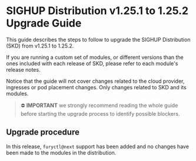 # SIGHUP Distribution v1.25.1 to 1.25.2 Upgrade Guide

This guide describes the steps to follow to upgrade the SIGHUP Distribution (SKD) from v1.25.1 to 1.25.2.

If you are running a custom set of modules, or different versions than the ones included with each release of SKD, please refer to each module's release notes.

Notice that the guide will not cover changes related to the cloud provider, ingresses or pod placement changes. Only changes related to SKD and its modules.

> ⛔️ **IMPORTANT**
> we strongly recommend reading the whole guide before starting the upgrade process to identify possible blockers.

## Upgrade procedure

In this release, `furyctl@next` support has been added and no changes have been made to the modules in the distribution.
